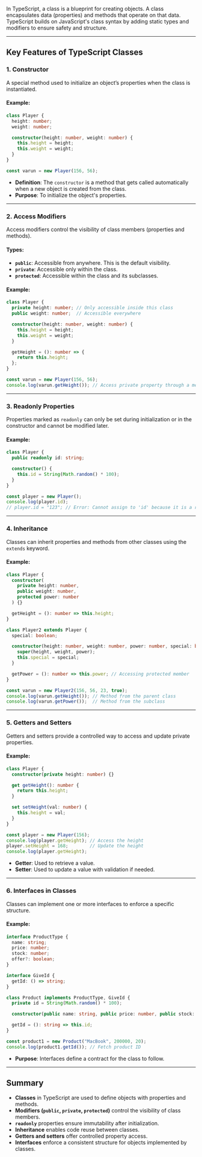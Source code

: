 In TypeScript, a class is a blueprint for creating objects. A class encapsulates data (properties) and methods that operate on that data. TypeScript builds on JavaScript's class syntax by adding static types and modifiers to ensure safety and structure.

---

## **Key Features of TypeScript Classes**

### 1. **Constructor**
A special method used to initialize an object’s properties when the class is instantiated.

#### Example:
```typescript
class Player {
  height: number;
  weight: number;

  constructor(height: number, weight: number) {
    this.height = height;
    this.weight = weight;
  }
}

const varun = new Player(156, 56);
```
- **Definition**: The `constructor` is a method that gets called automatically when a new object is created from the class.
- **Purpose**: To initialize the object's properties.

---

### 2. **Access Modifiers**
Access modifiers control the visibility of class members (properties and methods).

#### Types:
- **`public`**: Accessible from anywhere. This is the default visibility.
- **`private`**: Accessible only within the class.
- **`protected`**: Accessible within the class and its subclasses.

#### Example:
```typescript
class Player {
  private height: number; // Only accessible inside this class
  public weight: number;  // Accessible everywhere

  constructor(height: number, weight: number) {
    this.height = height;
    this.weight = weight;
  }

  getHeight = (): number => {
    return this.height;
  };
}

const varun = new Player(156, 56);
console.log(varun.getHeight()); // Access private property through a method
```

---

### 3. **Readonly Properties**
Properties marked as `readonly` can only be set during initialization or in the constructor and cannot be modified later.

#### Example:
```typescript
class Player {
  public readonly id: string;

  constructor() {
    this.id = String(Math.random() * 100);
  }
}

const player = new Player();
console.log(player.id);
// player.id = "123"; // Error: Cannot assign to 'id' because it is a read-only property
```

---

### 4. **Inheritance**
Classes can inherit properties and methods from other classes using the `extends` keyword.

#### Example:
```typescript
class Player {
  constructor(
    private height: number,
    public weight: number,
    protected power: number
  ) {}

  getHeight = (): number => this.height;
}

class Player2 extends Player {
  special: boolean;

  constructor(height: number, weight: number, power: number, special: boolean) {
    super(height, weight, power);
    this.special = special;
  }

  getPower = (): number => this.power; // Accessing protected member
}

const varun = new Player2(156, 56, 23, true);
console.log(varun.getHeight()); // Method from the parent class
console.log(varun.getPower());  // Method from the subclass
```

---

### 5. **Getters and Setters**
Getters and setters provide a controlled way to access and update private properties.

#### Example:
```typescript
class Player {
  constructor(private height: number) {}

  get getHeight(): number {
    return this.height;
  }

  set setHeight(val: number) {
    this.height = val;
  }
}

const player = new Player(156);
console.log(player.getHeight); // Access the height
player.setHeight = 168;        // Update the height
console.log(player.getHeight);
```
- **Getter**: Used to retrieve a value.
- **Setter**: Used to update a value with validation if needed.

---

### 6. **Interfaces in Classes**
Classes can implement one or more interfaces to enforce a specific structure.

#### Example:
```typescript
interface ProductType {
  name: string;
  price: number;
  stock: number;
  offer?: boolean;
}

interface GiveId {
  getId: () => string;
}

class Product implements ProductType, GiveId {
  private id = String(Math.random() * 100);

  constructor(public name: string, public price: number, public stock: number) {}

  getId = (): string => this.id;
}

const product1 = new Product("MacBook", 200000, 20);
console.log(product1.getId()); // Fetch product ID
```
- **Purpose**: Interfaces define a contract for the class to follow.

---

## **Summary**
- **Classes** in TypeScript are used to define objects with properties and methods.
- **Modifiers (`public`, `private`, `protected`)** control the visibility of class members.
- **`readonly`** properties ensure immutability after initialization.
- **Inheritance** enables code reuse between classes.
- **Getters and setters** offer controlled property access.
- **Interfaces** enforce a consistent structure for objects implemented by classes. 

